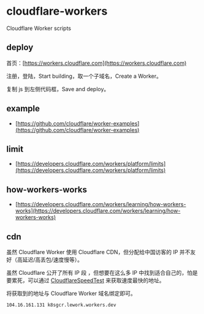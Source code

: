# cloudflare-workers

Cloudflare Worker scripts


## deploy

首页：[https://workers.cloudflare.com](https://workers.cloudflare.com)

注册，登陆，Start building，取一个子域名，Create a Worker。

复制 js 到左侧代码框，Save and deploy。


## example

- [https://github.com/cloudflare/worker-examples](https://github.com/cloudflare/worker-examples)

## limit

- [https://developers.cloudflare.com/workers/platform/limits](https://developers.cloudflare.com/workers/platform/limits)

## how-workers-works

- [https://developers.cloudflare.com/workers/learning/how-workers-works](https://developers.cloudflare.com/workers/learning/how-workers-works)

## cdn

虽然 Cloudflare Worker 使用 Cloudflare CDN，但分配给中国访客的 IP 并不友好（高延迟/高丢包/速度慢等）。

虽然 Cloudflare 公开了所有 IP 段 ，但想要在这么多 IP 中找到适合自己的，怕是要累死，可以通过 [CloudflareSpeedTest](https://github.com/XIU2/CloudflareSpeedTest) 来获取速度最快的地址。

将获取到的地址与 Cloudflare Worker 域名绑定即可。

```
104.16.161.131 k8sgcr.lework.workers.dev
```
